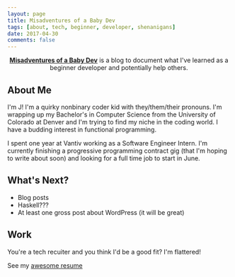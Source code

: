 ```yaml
---
layout: page
title: Misadventures of a Baby Dev
tags: [about, tech, beginner, developer, shenanigans]
date: 2017-04-30
comments: false
---
```

    
<center><a href="http://DebugSteven.github.io/"><b>Misadventures of a Baby Dev</b></a> is a blog to document what I've learned as a beginner developer and potentially help others.</center>

## About Me
<p> I'm J! I'm a quirky nonbinary coder kid with they/them/their pronouns. I'm wrapping up my Bachelor's in Computer Science from the University of Colorado at Denver and I'm trying to find my niche in the coding world. I have a budding interest in functional programming. 
</p>
<p> I spent one year at Vantiv working as a Software Engineer Intern. I'm currently finishing a progressive programming contract gig (that I'm hoping to write about soon) and looking for a full time job to start in June.
</p>

## What's Next?
* Blog posts
* Haskell???
* At least one gross post about WordPress (it will be great)

## Work

You're a tech recuiter and you think I'd be a good fit?
I'm flattered!

See my [awesome resume](https://github.com/DebugSteven/Resume/blob/master/DebugSteven_Resume.pdf)
